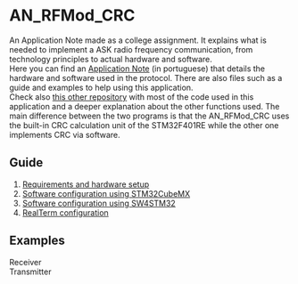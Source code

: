 # AN_RFMod_CRC
An Application Note made as a college assignment. It explains what is needed to implement a  ASK radio frequency communication, from technology principles to actual hardware and software.\
Here you can find an [Application Note](link) (in portuguese) that details the hardware and software used in the protocol. There are also files such as a guide and examples to help using this application.\
Check also [this other repository](https://github.com/GabPGomes/433MHz_RF_Module_STM32F4x) with most of the code used in this application and a deeper explanation about the other functions used. The main difference between the two programs is that the AN_RFMod_CRC uses the built-in CRC calculation unit of the STM32F401RE while the other one implements CRC via software. 

## Guide
1. [Requirements and hardware setup](https://github.com/GabPGomes/AN_RFMod_CRC/wiki/Requirements-and-hardware-setup)
2. [Software configuration using STM32CubeMX](https://github.com/GabPGomes/AN_RFMod_CRC/wiki/Software-configuration-using--STM32CubeMX-(before-SW4STM32-configuration))
3. [Software configuration using SW4STM32](https://github.com/GabPGomes/AN_RFMod_CRC/wiki/Software-configuration-using--SW4STM32-(after-STM32CubeMX-configuration))
4. [RealTerm configuration](https://github.com/GabPGomes/AN_RFMod_CRC/wiki/RealTerm-configuration)

## Examples
Receiver\
Transmitter
